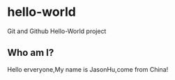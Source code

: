 # hello-world
Git and Github Hello-World project
## Who am I?
Hello erveryone,My name is JasonHu,come from China!
